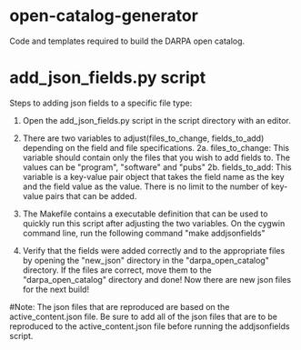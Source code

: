 open-catalog-generator
======================

Code and templates required to build the DARPA open catalog.

add_json_fields.py script
=========================
Steps to adding json fields to a specific file type:

1. Open the add_json_fields.py script in the script directory with an editor. 

2. There are two variables to adjust(files_to_change, fields_to_add) depending on the field and file specifications.
  2a. files_to_change: This variable should contain only the files that you wish to add fields to. The values can be "program", "software" and "pubs"
  2b. fields_to_add: This variable is a key-value pair object that takes the field name as the key and the field value as the value. There is no limit to the number of key-value pairs that can be added.
 
3. The Makefile contains a executable definition that can be used to quickly run this script after adjusting the two variables. On the cygwin command line, run the following command "make addjsonfields"

4. Verify that the fields were added correctly and to the appropriate files by opening the "new_json" directory in the "darpa_open_catalog" directory. If the files are correct, move them to the "darpa_open_catalog" directory and done! Now there are new json files for the next build!

#Note: The json files that are reproduced are based on the active_content.json file. Be sure to add all of the json files that are to be reproduced to the active_content.json file before running the addjsonfields script.